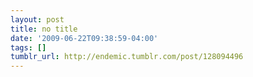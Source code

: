 ```yaml
---
layout: post
title: no title
date: '2009-06-22T09:38:59-04:00'
tags: []
tumblr_url: http://endemic.tumblr.com/post/128094496
---
```

<object width="400" height="324"><param name="movie" value="http://www.youtube.com/v/1HzSX5-GkDM&amp;color1=0xb1b1b1&amp;color2=0xcfcfcf&amp;hl=en&amp;feature=player_embedded&amp;fs=1">
<param name="allowFullScreen" value="true">
<param name="allowScriptAccess" value="always">
<embed src="http://www.youtube.com/v/1HzSX5-GkDM&amp;color1=0xb1b1b1&amp;color2=0xcfcfcf&amp;hl=en&amp;feature=player_embedded&amp;fs=1" type="application/x-shockwave-flash" allowfullscreen="true" allowscriptaccess="always" width="400" height="324"></embed></object>  
